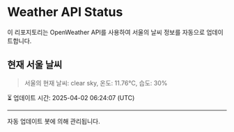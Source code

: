 
# Weather API Status

이 리포지토리는 OpenWeather API를 사용하여 서울의 날씨 정보를 자동으로 업데이트합니다.

## 현재 서울 날씨
> 서울의 현재 날씨: clear sky, 온도: 11.76°C, 습도: 30%

⏳ 업데이트 시간: 2025-04-02 06:24:07 (UTC)

---
자동 업데이트 봇에 의해 관리됩니다.
